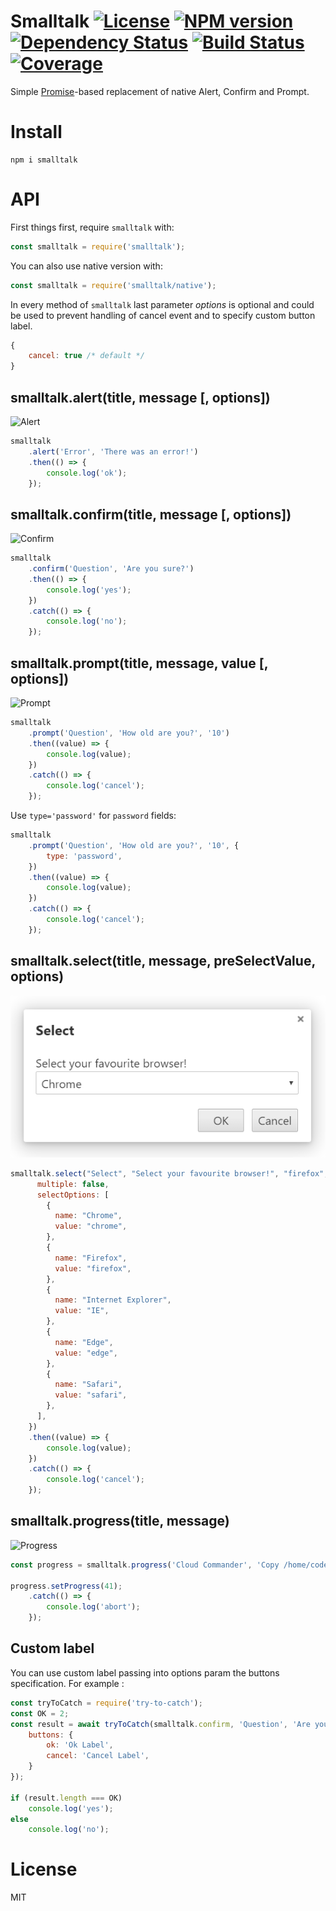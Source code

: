 # Smalltalk [![License][LicenseIMGURL]][LicenseURL] [![NPM version][NPMIMGURL]][NPMURL] [![Dependency Status][DependencyStatusIMGURL]][DependencyStatusURL] [![Build Status][BuildStatusIMGURL]][BuildStatusURL] [![Coverage][CoverageIMGURL]][CoverageURL]

Simple [Promise](https://developer.mozilla.org/en/docs/Web/JavaScript/Reference/Global_Objects/Promise)-based replacement of native Alert, Confirm and Prompt.

# Install

```
npm i smalltalk
```

# API

First things first, require `smalltalk` with:

```js
const smalltalk = require('smalltalk');
```

You can also use native version with:

```js
const smalltalk = require('smalltalk/native');
```

In every method of `smalltalk` last parameter *options* is optional and could be used
to prevent handling of cancel event and to specify custom button label.

```js
{
    cancel: true /* default */
}
```

## smalltalk.alert(title, message [, options])

![Alert](https://raw.githubusercontent.com/coderaiser/smalltalk/master/screen/alert.png "Alert")

```js
smalltalk
    .alert('Error', 'There was an error!')
    .then(() => {
        console.log('ok');
    });
```

## smalltalk.confirm(title, message [, options])

![Confirm](https://raw.githubusercontent.com/coderaiser/smalltalk/master/screen/confirm.png "Confirm")

```js
smalltalk
    .confirm('Question', 'Are you sure?')
    .then(() => {
        console.log('yes');
    })
    .catch(() => {
        console.log('no');
    });
```

## smalltalk.prompt(title, message, value [, options])

![Prompt](https://raw.githubusercontent.com/coderaiser/smalltalk/master/screen/prompt.png "Prompt")

```js
smalltalk
    .prompt('Question', 'How old are you?', '10')
    .then((value) => {
        console.log(value);
    })
    .catch(() => {
        console.log('cancel');
    });
```

Use `type='password'` for `password` fields:

```js
smalltalk
    .prompt('Question', 'How old are you?', '10', {
        type: 'password',
    })
    .then((value) => {
        console.log(value);
    })
    .catch(() => {
        console.log('cancel');
    });
```

## smalltalk.select(title, message, preSelectValue, options)
![Select](https://raw.githubusercontent.com/coderaiser/smalltalk/master/screen/select.png "Select")

```js
smalltalk.select("Select", "Select your favourite browser!", "firefox", {
      multiple: false,
      selectOptions: [
        {
          name: "Chrome",
          value: "chrome",
        },
        {
          name: "Firefox",
          value: "firefox",
        },
        {
          name: "Internet Explorer",
          value: "IE",
        },
        {
          name: "Edge",
          value: "edge",
        },
        {
          name: "Safari",
          value: "safari",
        },
      ],
    })
    .then((value) => {
        console.log(value);
    })
    .catch(() => {
        console.log('cancel');
    });
```

## smalltalk.progress(title, message)

![Progress](https://raw.githubusercontent.com/coderaiser/smalltalk/master/screen/progress.png "Progress")

```js
const progress = smalltalk.progress('Cloud Commander', 'Copy /home/coderaiser -> /home/coderaiser/2');

progress.setProgress(41);
    .catch(() => {
        console.log('abort');
    });
```

## Custom label 

You can use custom label passing into options param the buttons specification. For example :
```js
const tryToCatch = require('try-to-catch');
const OK = 2;
const result = await tryToCatch(smalltalk.confirm, 'Question', 'Are you sure?', {
    buttons: {
        ok: 'Ok Label',
        cancel: 'Cancel Label',
    }
});

if (result.length === OK)
    console.log('yes');
else
    console.log('no');
```

# License
MIT

[NPMIMGURL]:                https://img.shields.io/npm/v/smalltalk.svg?style=flat&longCache=true
[BuildStatusIMGURL]:        https://img.shields.io/travis/coderaiser/smalltalk/master.svg?style=flat&longCache=true
[DependencyStatusIMGURL]:   https://img.shields.io/david/coderaiser/smalltalk.svg?style=flat&longCache=true
[LicenseIMGURL]:            https://img.shields.io/badge/license-MIT-317BF9.svg?style=flat&longCache=true

[NPMURL]:                   https://npmjs.org/package/smalltalk "npm"
[BuildStatusURL]:           https://travis-ci.org/coderaiser/smalltalk  "Build Status"
[DependencyStatusURL]:      https://david-dm.org/coderaiser/smalltalk "Dependency Status"
[LicenseURL]:               https://tldrlegal.com/license/mit-license "MIT License"

[CoverageURL]:              https://coveralls.io/github/coderaiser/smalltalk?branch=master
[CoverageIMGURL]:           https://coveralls.io/repos/coderaiser/smalltalk/badge.svg?branch=master&service=github

